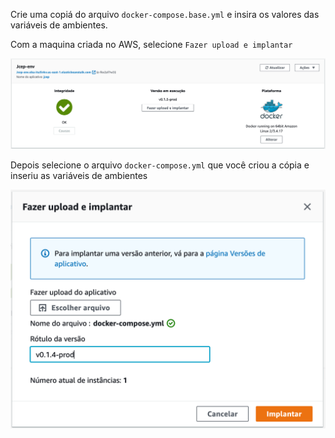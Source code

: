 Crie uma copiá do arquivo `docker-compose.base.yml` e insira os valores das variáveis de ambientes.


Com a maquina criada no AWS, selecione `Fazer upload e implantar`

![Gif day](https://github.com/ernanilima/ernanilima/blob/main/imagens/jcep/maquina_virtual_com_docker.png)


Depois selecione o arquivo `docker-compose.yml` que você criou a cópia e inseriu as variáveis de ambientes

![Gif night](https://github.com/ernanilima/ernanilima/blob/main/imagens/jcep/implementar_nova_versao.png)
